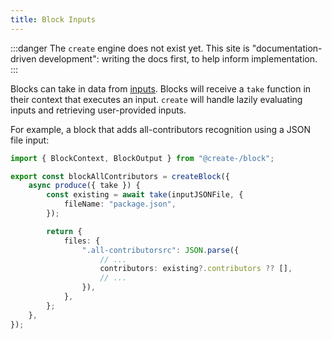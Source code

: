 ```yaml
---
title: Block Inputs
---
```


:::danger
The `create` engine does not exist yet.
This site is "documentation-driven development": writing the docs first, to help inform implementation.
:::

Blocks can take in data from [inputs](../inputs/about). Blocks will receive a `take` function in their context that executes an input. `create` will handle lazily evaluating inputs and retrieving user-provided inputs.

For example, a block that adds all-contributors recognition using a JSON file input:

```ts
import { BlockContext, BlockOutput } from "@create-/block";

export const blockAllContributors = createBlock({
	async produce({ take }) {
		const existing = await take(inputJSONFile, {
			fileName: "package.json",
		});

		return {
			files: {
				".all-contributorsrc": JSON.parse({
					// ...
					contributors: existing?.contributors ?? [],
					// ...
				}),
			},
		};
	},
});
```
